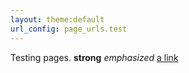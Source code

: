 ```yaml
---
layout: theme:default
url_config: page_urls.test
---
```


Testing pages. **strong** *emphasized* [a link](http://example.com)
